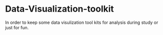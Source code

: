 # Data-Visualization-toolkit
In order to keep some data visulization tool kits for analysis during study or just for fun.
